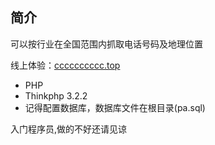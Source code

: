 
## 简介

可以按行业在全国范围内抓取电话号码及地理位置

线上体验：[cccccccccc.top](http://cccccccccc.top/phone)

*	PHP
*	Thinkphp 3.2.2
*	记得配置数据库，数据库文件在根目录(pa.sql)

入门程序员,做的不好还请见谅
